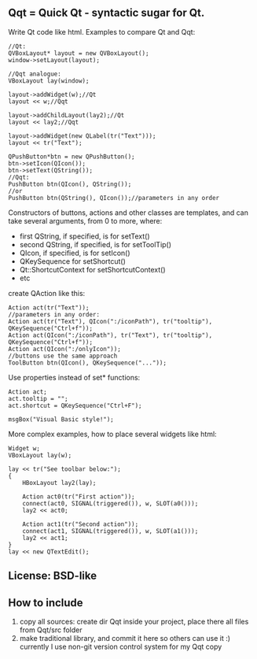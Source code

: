 Qqt = Quick Qt - syntactic sugar for Qt.
----------------------------------------
Write Qt code like html. Examples to compare Qt and Qqt:

	//Qt:
	QVBoxLayout* layout = new QVBoxLayout();
	window->setLayout(layout);
	
	//Qqt analogue:
	VBoxLayout lay(window);

	layout->addWidget(w);//Qt
	layout << w;//Qqt

	layout->addChildLayout(lay2);//Qt
	layout << lay2;//Qqt

	layout->addWidget(new QLabel(tr("Text")));
	layout << tr("Text");

	QPushButton*btn = new QPushButton();
	btn->setIcon(QIcon());
	btn->setText(QString());
	//Qqt:
	PushButton btn(QIcon(), QString());
	//or
	PushButton btn(QString(), QIcon());//parameters in any order

Constructors of buttons, actions and other classes are templates, and can take several arguments, from 0 to more, where:

* first QString, if specified, is for setText()
* second QString, if specified, is for setToolTip()
* QIcon, if specified, is for setIcon()
* QKeySequence for setShortcut()
* Qt::ShortcutContext for setShortcutContext()
* etc

create QAction like this:

	Action act(tr("Text"));
	//parameters in any order:
	Action act(tr("Text"), QIcon(":/iconPath"), tr("tooltip"), QKeySequence("Ctrl+f"));
	Action act(QIcon(":/iconPath"), tr("Text"), tr("tooltip"), QKeySequence("Ctrl+f"));
	Action act(QIcon(":/onlyIcon"));
	//buttons use the same approach
	ToolButton btn(QIcon(), QKeySequence("..."));

Use properties instead of set* functions:

	Action act;
	act.tooltip = "";
	act.shortcut = QKeySequence("Ctrl+F");

	msgBox("Visual Basic style!");

More complex examples, how to place several widgets like html:

	Widget w;
	VBoxLayout lay(w);
	
	lay << tr("See toolbar below:");
	{
		HBoxLayout lay2(lay);
		
		Action act0(tr("First action"));
		connect(act0, SIGNAL(triggered()), w, SLOT(a0()));
		lay2 << act0;

		Action act1(tr("Second action"));
		connect(act1, SIGNAL(triggered()), w, SLOT(a1()));
		lay2 << act1;
	}
	lay << new QTextEdit();

License: BSD-like
-----------------
How to include
--------------
1) copy all sources: create dir Qqt inside your project, place there all files from Qqt/src folder
2) make traditional library, and commit it here so others can use it :) currently I use non-git version control system for my Qqt copy